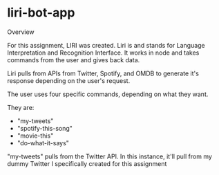 # liri-bot-app

Overview

For this assignment, LIRI was created. Liri is and stands for Language Interpretation and Recognition Interface. It works in node and takes commands from the user and gives back data.

Liri pulls from APIs from Twitter, Spotify, and OMDB to generate it's response depending on the user's request. 

The user uses four specific commands, depending on what they want.

They are:
- "my-tweets"
- "spotify-this-song"
- "movie-this"
- "do-what-it-says"

"my-tweets" pulls from the Twitter API. In this instance, it'll pull from my dummy Twitter I specifically created for this assignment 


